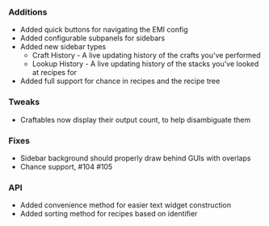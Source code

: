 ### Additions
* Added quick buttons for navigating the EMI config
* Added configurable subpanels for sidebars
* Added new sidebar types
    * Craft History - A live updating history of the crafts you've performed
	* Lookup History - A live updating history of the stacks you've looked at recipes for
* Added full support for chance in recipes and the recipe tree

### Tweaks
* Craftables now display their output count, to help disambiguate them

### Fixes
* Sidebar background should properly draw behind GUIs with overlaps
* Chance support, #104 #105

### API
* Added convenience method for easier text widget construction
* Added sorting method for recipes based on identifier